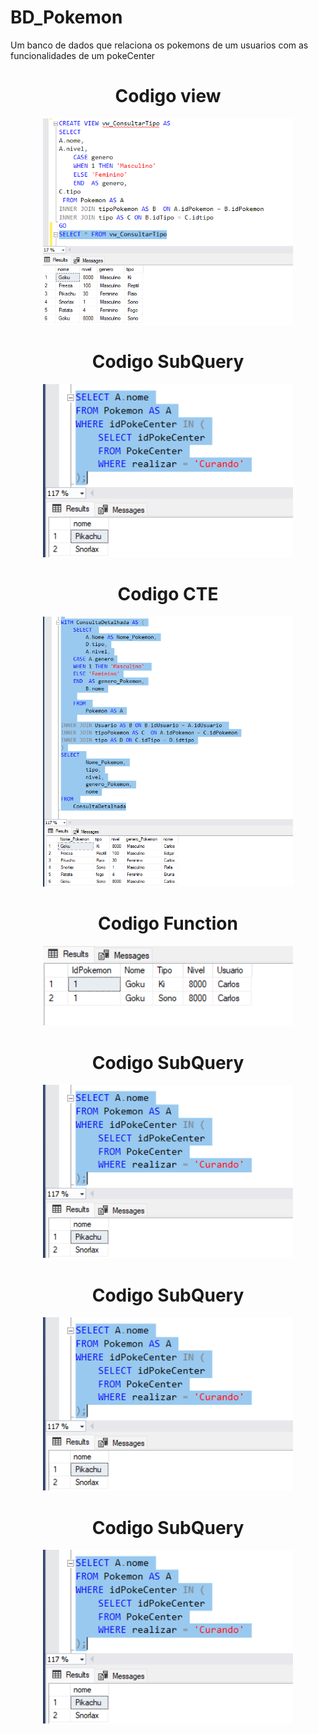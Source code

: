 # BD_Pokemon
Um banco de dados que relaciona os pokemons de um usuarios com as funcionalidades de um pokeCenter
<div align="center">
<h1>Codigo view</h1>
<img src="https://github.com/cDorth/BD_Pokemon/blob/main/img/VIEW.png" width="400px"/>
</div>


<div align="center">
<h1>Codigo SubQuery</h1>
<img src="https://github.com/cDorth/BD_Pokemon/blob/main/img/subQuery.png" width="400px"/>
</div>


<div align="center">
<h1>Codigo CTE</h1>
<img src="https://github.com/cDorth/BD_Pokemon/blob/main/img/CTE.png" width="400px"/>
</div>


<div align="center">
<h1>Codigo Function</h1>
<img src="https://github.com/cDorth/BD_Pokemon/blob/main/img/function.png" width="400px"/>
</div>


<div align="center">
<h1>Codigo SubQuery</h1>
<img src="https://github.com/cDorth/BD_Pokemon/blob/main/img/subQuery.png" width="400px"/>
</div>


<div align="center">
<h1>Codigo SubQuery</h1>
<img src="https://github.com/cDorth/BD_Pokemon/blob/main/img/subQuery.png" width="400px"/>
</div>


<div align="center">
<h1>Codigo SubQuery</h1>
<img src="https://github.com/cDorth/BD_Pokemon/blob/main/img/subQuery.png" width="400px"/>
</div>
